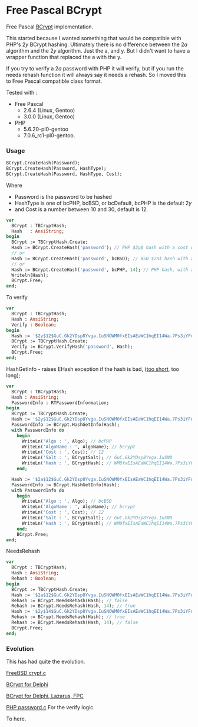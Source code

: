 # Free Pascal BCrypt

Free Pascal [BCrypt](https://en.wikipedia.org/wiki/Bcrypt "BCrypt") implementation.

This started because I wanted something that would be compatible with PHP's $2y$ BCrypt hashing.  Ultimately there is no difference between the $2a$ algorithm and the $2y$ algorithm.  Just the a, and y.  But I didn't want to have a wrapper function that replaced the a with the y.

If you try to verify a $2a$ password with PHP it will verify, but if you run the needs rehash function it will always say it needs a rehash.  So I moved this to Free Pascal compatible class format.

Tested with :
  * Free Pascal
    * 2.6.4 (Linux, Gentoo)
    * 3.0.0 (Linux, Gentoo)
  * PHP
    * 5.6.20-pl0-gentoo
    * 7.0.6_rc1-pl0-gentoo.

### Usage
```pascal
BCrypt.CreateHash(Password);
BCrypt.CreateHash(Password, HashType);
BCrypt.CreateHash(Password, HashType, Cost);
```
Where
  * Password is the password to be hashed
  * HashType is one of bcPHP, bcBSD, or bcDefault, bcPHP is the default $2y$
  * and Cost is a number between 10 and 30, default is 12.
```pascal
var
  BCrypt : TBCryptHash;
  Hash   : AnsiString;
begin
  BCrypt := TBCryptHash.Create;
  Hash := BCrypt.CreateHash('password'); // PHP $2y$ hash with a cost of 12
  // or
  Hash := BCrypt.CreateHash('password', bcBSD); // BSD $2a$ hash with a cost of 12
  // or
  Hash := BCrypt.CreateHash('password', bcPHP, 14); // PHP hash, with a cost of 14
  Writeln(Hash);
  BCrypt.Free;
end;
```

To verify
```pascal
var
  BCrypt : TBCryptHash;
  Hash : AnsiString;
  Verify : Boolean;
begin
  Hash := '$2y$12$GuC.Gk2YDsp8Yvga.IuSNOWM0fxEIsAEaWC1hqEI14Wa.7Ps3iYFq';
  BCrypt := TBCryptHash.Create;
  Verify := BCrypt.VerifyHash('password', Hash);
  BCrypt.Free;
end;
```

HashGetInfo - raises EHash exception if the hash is bad, ([too short](https://youtu.be/xT0Qb5ns7_A "too short"), too long);
```pascal
var
  BCrypt : TBCryptHash;
  Hash : AnsiString;
  PasswordInfo : RTPasswordInformation;
begin
  BCrypt := TBCryptHash.Create;
  Hash := '$2y$12$GuC.Gk2YDsp8Yvga.IuSNOWM0fxEIsAEaWC1hqEI14Wa.7Ps3iYFq';
  PasswordInfo := BCrypt.HashGetInfo(Hash);
  with PasswordInfo do
    begin
      WriteLn('Algo : ', Algo); // bcPHP  
      WriteLn('AlgoName : ', AlgoName); // bcrypt
      WriteLn('Cost : ', Cost); // 12
      WriteLn('Salt : ', BCryptSalt); // GuC.Gk2YDsp8Yvga.IuSNO
      WriteLn('Hash : ', BCryptHash); // WM0fxEIsAEaWC1hqEI14Wa.7Ps3iYFq
    end;

  Hash := '$2a$12$GuC.Gk2YDsp8Yvga.IuSNOWM0fxEIsAEaWC1hqEI14Wa.7Ps3iYFq';
  PasswordInfo := BCrypt.HashGetInfo(Hash);
  with PasswordInfo do
    begin
      WriteLn('Algo : ', Algo); // bcBSD  
      WriteLn('AlgoName : ', AlgoName); // bcrypt
      WriteLn('Cost : ', Cost); // 12
      WriteLn('Salt : ', BCryptSalt); // GuC.Gk2YDsp8Yvga.IuSNO
      WriteLn('Hash : ', BCryptHash); // WM0fxEIsAEaWC1hqEI14Wa.7Ps3iYFq
    end;
    BCrypt.Free;
end;  
```
NeedsRehash
```pascal
var
  BCrypt : TBCryptHash;
  Hash : AnsiString;
  Rehash : Boolean;
begin
  BCrypt := TBCryptHash.Create;
  Hash := '$2a$12$GuC.Gk2YDsp8Yvga.IuSNOWM0fxEIsAEaWC1hqEI14Wa.7Ps3iYFq';
  Rehash := BCrypt.NeedsRehash(Hash); // false
  Rehash := BCrypt.NeedsRehash(Hash, 14); // true
  Hash := '$2y$14$GuC.Gk2YDsp8Yvga.IuSNOWM0fxEIsAEaWC1hqEI14Wa.7Ps3iYFq';
  Rehash := BCrypt.NeedsRehash(Hash); // true
  Rehash := BCrypt.NeedsRehash(Hash, 14); // false
  BCrypt.Free;
end;
```
### Evolution
This has had quite the evolution.

[FreeBSD crypt.c](https://svnweb.freebsd.org/base/stable/10/lib/libcrypt/crypt.c?revision=273043&view=markup "FreeBSD crypt.c")

[BCrypt for Delphi](https://github.com/JoseJimeniz/bcrypt-for-delphi "BCrypt for Delphi")

[BCrypt for Delphi, Lazarus, FPC](https://github.com/PonyPC/BCrypt-for-delphi-lazarus-fpc "BCrypt for Delphi, Lazarus, FPC")

[PHP password.c](https://github.com/php/php-src/blob/master/ext/standard/password.c "PHP password.c") For the verify logic.

To here.
